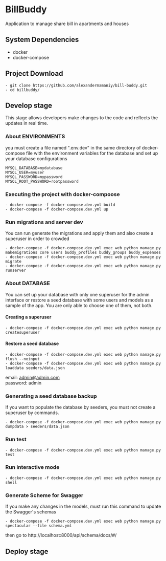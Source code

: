 # BillBuddy
Application to manage share bill in apartments and houses

## System Dependencies
- docker
- docker-compose

## Project Download
```
- git clone https://github.com/alexandermamaniy/bill-buddy.git
- cd billbuddy/
```

## Develop stage
This stage allows developers make changes to the code and reflects the updates in real time.

### About ENVIRONMENTS
you must create a file named ".env.dev" in the same directory of docker-compose file with the environment variables for the database and set up your database configurations

```
MYSQL_DATABASE=mydatabase
MYSQL_USER=myuser
MYSQL_PASSWORD=mypassword
MYSQL_ROOT_PASSWORD=rootpassword
```

### Executing the project with docker-compoose 
```
- docker-compose -f docker-compose.dev.yml build
- docker-compose -f docker-compose.dev.yml up
```

### Run migrations and server dev
You can run generate the migrations and apply them and also create a superuser in order to crowded
```
- docker-compose -f docker-compose.dev.yml exec web python manage.py makemigrations core users buddy_profiles buddy_groups buddy_expenses
- docker-compose -f docker-compose.dev.yml exec web python manage.py migrate
- docker-compose -f docker-compose.dev.yml exec web python manage.py runserver
```

### About DATABASE
You can set up your database with only one superuser for the admin interface or restore a seed database with some users and models as a sample of the app.
You are only able to choose one of them, not both.

#### Creating a superuser
```
- docker-compose -f docker-compose.dev.yml exec web python manage.py createsuperuser
```

#### Restore a seed database
```
- docker-compose -f docker-compose.dev.yml exec web python manage.py flush --noinput
- docker-compose -f docker-compose.dev.yml exec web python manage.py loaddata seeders/data.json
```
email: admin@admin.com \
password: admin

### Generating a seed database backup
If you want to populate the database by seeders, you must not create a superuser by commands.  
```
- docker-compose -f docker-compose.dev.yml exec web python manage.py dumpdata > seeders/data.json
```

### Run test
```
- docker-compose -f docker-compose.dev.yml exec web python manage.py test
```
### Run interactive mode
```
- docker-compose -f docker-compose.dev.yml exec web python manage.py shell
```
### Generate Scheme for Swagger
If you make any changes in the models, must run this command to update the Swagger's schemas  
```
- docker-compose -f docker-compose.dev.yml exec web python manage.py spectacular --file schema.yml 
```
then go to http://localhost:8000/api/schema/docs/#/


## Deploy stage